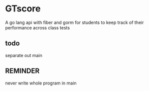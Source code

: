 # GTscore
A go lang api with fiber and gorm for students to keep track of their performance across class tests

## todo
separate out main

## REMINDER
never write whole program in main